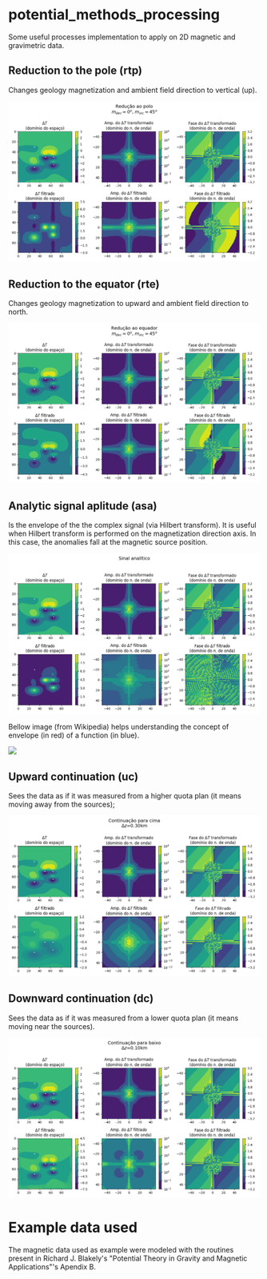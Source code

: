 # potential_methods_processing

Some useful processes implementation to apply on 2D magnetic and gravimetric data.


## Reduction to the pole (rtp)

Changes geology magnetization and ambient field direction to vertical (up).

![](rtp_md0_mi45.png)


## Reduction to the equator (rte)

Changes geology magnetization to upward and ambient field direction to north.

![](rte_md0_mi45.png)


## Analytic signal aplitude (asa)

Is the envelope of the the complex signal (via Hilbert transform). It is useful when Hilbert transform is performed on the magnetization direction axis. In this case, the anomalies fall at the magnetic source position.

![](asa45.png)

Bellow image (from Wikipedia) helps understanding the concept of envelope (in red) of a function (in blue).

![](https://upload.wikimedia.org/wikipedia/commons/thumb/d/d7/Analytic.svg/1024px-Analytic.svg.png)



## Upward continuation (uc)

Sees the data as if it was measured from a higher quota plan (it means moving away from the sources);

![](uc_dz03.png)


## Downward continuation (dc)

Sees the data as if it was measured from a lower quota plan (it means moving near the sources).

![](dc_dz0.1.png)


# Example data used

The magnetic data used as example were modeled with the routines present in Richard J. Blakely's "Potential Theory in Gravity and Magnetic Applications"'s Apendix B.
